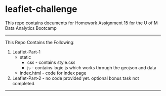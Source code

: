 # leaflet-challenge
This repo contains documents for Homework Assignment 15 for the U of M Data Analytics Bootcamp
***
This Repo Contains the Following:

1. Leaflet-Part-1
    * static
        * css - contains style.css
        * js - contains logic.js which works through the geojson and data
    * index.html - code for index page
1. Leaflet-Part-2 - no code provided yet. optional bonus task not completed.
***
